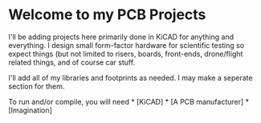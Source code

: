 # Welcome to my PCB Projects

I'll be adding projects here primarily done in KiCAD for anything and everything. I design small form-factor
hardware for scientific testing so expect things (but not limited to risers, boards, front-ends, drone/flight
related things, and of course car stuff.

I'll add all of my libraries and footprints as needed. I may make a seperate section for them.

To run and/or compile, you will need
    * [KiCAD]
    * [A PCB manufacturer]
    * [Imagination]